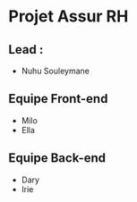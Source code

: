# Projet Assur RH

## Lead :
 - Nuhu Souleymane

 ## Equipe Front-end
- Milo
- Ella

## Equipe Back-end
- Dary
- Irie


